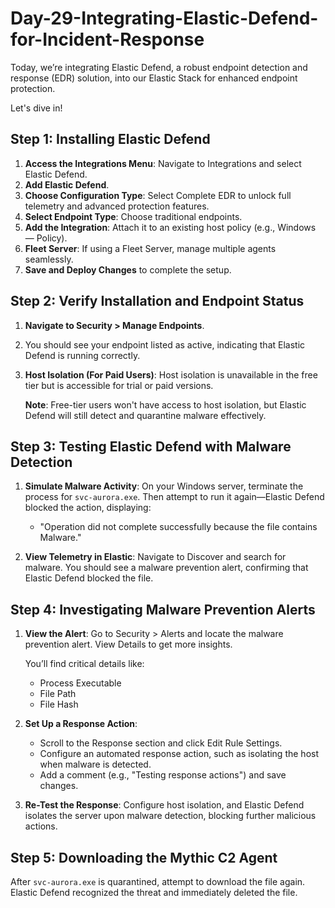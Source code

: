 # Day-29-Integrating-Elastic-Defend-for-Incident-Response

Today, we’re integrating Elastic Defend, a robust endpoint detection and response (EDR) solution, into our Elastic Stack for enhanced endpoint protection. 

Let's dive in!

## Step 1: Installing Elastic Defend

1. **Access the Integrations Menu**: Navigate to Integrations and select Elastic Defend.
2. **Add Elastic Defend**.
3. **Choose Configuration Type**: Select Complete EDR to unlock full telemetry and advanced protection features.
4. **Select Endpoint Type**: Choose traditional endpoints.
5. **Add the Integration**: Attach it to an existing host policy (e.g., Windows — Policy).
6. **Fleet Server**: If using a Fleet Server, manage multiple agents seamlessly.
7. **Save and Deploy Changes** to complete the setup.

## Step 2: Verify Installation and Endpoint Status

1. **Navigate to Security > Manage Endpoints**.
2. You should see your endpoint listed as active, indicating that Elastic Defend is running correctly.
3. **Host Isolation (For Paid Users)**: Host isolation is unavailable in the free tier but is accessible for trial or paid versions. 

   **Note**: Free-tier users won't have access to host isolation, but Elastic Defend will still detect and quarantine malware effectively.

## Step 3: Testing Elastic Defend with Malware Detection

1. **Simulate Malware Activity**: On your Windows server, terminate the process for `svc-aurora.exe`. Then attempt to run it again—Elastic Defend blocked the action, displaying:
   - "Operation did not complete successfully because the file contains Malware."
   
2. **View Telemetry in Elastic**: Navigate to Discover and search for malware. You should see a malware prevention alert, confirming that Elastic Defend blocked the file.

## Step 4: Investigating Malware Prevention Alerts

1. **View the Alert**: Go to Security > Alerts and locate the malware prevention alert. View Details to get more insights.
   
   You’ll find critical details like:
   - Process Executable
   - File Path
   - File Hash

2. **Set Up a Response Action**: 
   - Scroll to the Response section and click Edit Rule Settings.
   - Configure an automated response action, such as isolating the host when malware is detected.
   - Add a comment (e.g., "Testing response actions") and save changes.

3. **Re-Test the Response**: Configure host isolation, and Elastic Defend isolates the server upon malware detection, blocking further malicious actions.

## Step 5: Downloading the Mythic C2 Agent

After `svc-aurora.exe` is quarantined, attempt to download the file again. Elastic Defend recognized the threat and immediately deleted the file.
